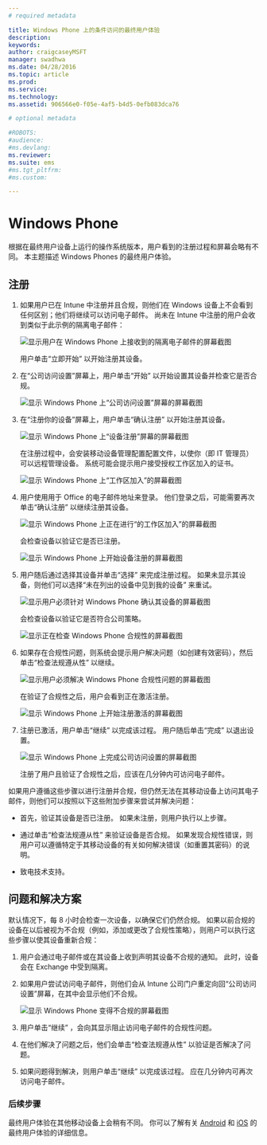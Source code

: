 ```yaml
---
# required metadata

title: Windows Phone 上的条件访问的最终用户体验
description:
keywords:
author: craigcaseyMSFT
manager: swadhwa
ms.date: 04/28/2016
ms.topic: article
ms.prod:
ms.service:
ms.technology:
ms.assetid: 906566e0-f05e-4af5-b4d5-0efb083dca76

# optional metadata

#ROBOTS:
#audience:
#ms.devlang:
ms.reviewer:
ms.suite: ems
#ms.tgt_pltfrm:
#ms.custom:

---
```


# Windows Phone

根据在最终用户设备上运行的操作系统版本，用户看到的注册过程和屏幕会略有不同。  本主题描述 Windows Phones 的最终用户体验。

## 注册

1.  如果用户已在 Intune 中注册并且合规，则他们在 Windows 设备上不会看到任何区别；他们将继续可以访问电子邮件。 尚未在 Intune 中注册的用户会收到类似于此示例的隔离电子邮件：

    ![显示用户在 Windows Phone 上接收到的隔离电子邮件的屏幕截图](./media/ProtectEmail/EUX-Windows-quarantineEmail.png)

    用户单击“立即开始”  以开始注册其设备。

2.  在“公司访问设置”屏幕上，用户单击“开始”  以开始设置其设备并检查它是否合规。

    ![显示 Windows Phone 上“公司访问设置”屏幕的屏幕截图](./media/ProtectEmail/EUX-Windows1-company-Access-Setup.png)

3.  在“注册你的设备”屏幕上，用户单击“确认注册”  以开始注册其设备。

    ![显示 Windows Phone 上“设备注册”屏幕的屏幕截图](./media/ProtectEmail/EUX-Windows3-enroll-Device.png)

    在注册过程中，会安装移动设备管理配置配置文件，以使你（即 IT 管理员）可以远程管理设备。 系统可能会提示用户接受授权工作区加入的证书。

    ![显示 Windows Phone 上“工作区加入”的屏幕截图](./media/ProtectEmail/EUX-Windows4-workplaceJoin1.png)

4.  用户使用用于 Office 的电子邮件地址来登录。 他们登录之后，可能需要再次单击“确认注册”  以继续注册其设备。

    ![显示 Windows Phone 上正在进行“的工作区加入”的屏幕截图](./media/ProtectEmail/EUX-Windows5-workplaceJoin2.png)

    会检查设备以验证它是否已注册。

    ![显示 Windows Phone 上开始设备注册的屏幕截图](./media/ProtectEmail/EUX-Windows6-checking-Enrollment.png)

5.  用户随后通过选择其设备并单击“选择” 来完成注册过程。 如果未显示其设备，则他们可以选择“未在列出的设备中见到我的设备”  来重试。

    ![显示用户必须针对 Windows Phone 确认其设备的屏幕截图](./media/ProtectEmail/EUX-Windows7-confirm-Device.png)

    会检查设备以验证它是否符合公司策略。

    ![显示正在检查 Windows Phone 合规性的屏幕截图](./media/ProtectEmail/EUX-Windows9-checking-Compliance.png)

6.  如果存在合规性问题，则系统会提示用户解决问题（如创建有效密码），然后单击“检查法规遵从性”  以继续。

    ![显示用户必须解决 Windows Phone 合规性问题的屏幕截图](./media/ProtectEmail/EUX-Windows13-resolve-Compliance.png)

    在验证了合规性之后，用户会看到正在激活注册。

    ![显示 Windows Phone 上开始注册激活的屏幕截图](./media/ProtectEmail/EUX-Windows10-activating-Enrollment.png)

7.  注册已激活，用户单击“继续”  以完成该过程。 用户随后单击“完成”  以退出设置。

    ![显示 Windows Phone 上完成公司访问设置的屏幕截图](./media/ProtectEmail/EUX-Windows11-COMPLETE.png)

    注册了用户且验证了合规性之后，应该在几分钟内可访问电子邮件。

如果用户遵循这些步骤以进行注册并合规，但仍然无法在其移动设备上访问其电子邮件，则他们可以按照以下这些附加步骤来尝试并解决问题：

-   首先，验证其设备是否已注册。 如果未注册，则用户执行以上步骤。

-   通过单击“检查法规遵从性” 来验证设备是否合规。 如果发现合规性错误，则用户可以遵循特定于其移动设备的有关如何解决错误（如重置其密码）的说明。

-   致电技术支持。

## 问题和解决方案
默认情况下，每 8 小时会检查一次设备，以确保它们仍然合规。 如果以前合规的设备在以后被视为不合规（例如，添加或更改了合规性策略），则用户可以执行这些步骤以使其设备重新合规：

1.  用户会通过电子邮件或在其设备上收到声明其设备不合规的通知。 此时，设备会在 Exchange 中受到隔离。

2.  如果用户尝试访问电子邮件，则他们会从 Intune 公司门户重定向回“公司访问设置”屏幕，在其中会显示他们不合规。

    ![显示 Windows Phone 变得不合规的屏幕截图](./media/ProtectEmail/EUX-Windows14-OutOfCompliance.png)

3.  用户单击“继续”  ，会向其显示阻止访问电子邮件的合规性问题。

4.  在他们解决了问题之后，他们会单击“检查法规遵从性”  以验证是否解决了问题。

5.  如果问题得到解决，则用户单击“继续”  以完成该过程。 应在几分钟内可再次访问电子邮件。

### 后续步骤
最终用户体验在其他移动设备上会稍有不同。 你可以了解有关 [Android](end-user-experience-conditional-access-android.md) 和 
[iOS](end-user-experience-conditional-access-ios.md) 的最终用户体验的详细信息。


<!--HONumber=Apr16_HO4-->


